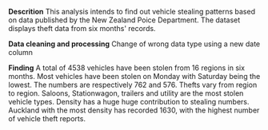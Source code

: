 **Descrition**
This analysis intends to find out vehicle stealing patterns based on data published by the New Zealand Poice Department. The dataset displays theft data from six months' records.

**Data cleaning and processing**
Change of wrong data type using a new date column

**Finding**
A total of 4538 vehicles have been stolen from 16 regions in six months. Most vehicles have been stolen on Monday with Saturday being the lowest. The numbers are respectively 762 and 576. Thefts vary from region to region. Saloons, Stationwagon, trailers and utility are the most stolen vehicle types. Density has a huge huge contribution to stealing numbers. Auckland with the most density has recorded 1630, with the highest number of vehicle theft reports. 
